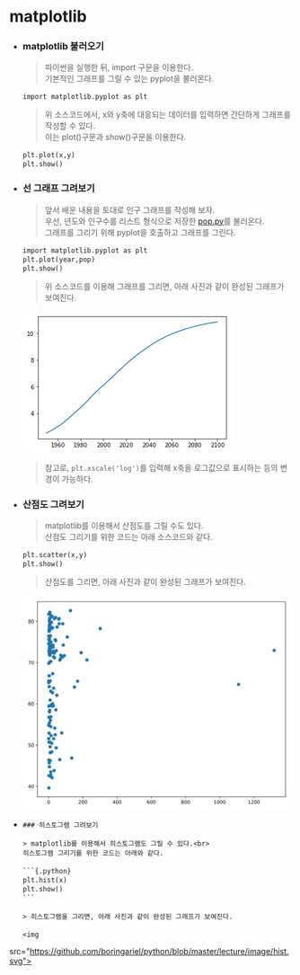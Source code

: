 # matplotlib

-   ### matplotlib 불러오기

    > 파이썬을 실행한 뒤, import 구문을 이용한다.<br>
    > 기본적인 그래프를 그릴 수 있는 pyplot을 불러온다.

    ```{.Python}
    import matplotlib.pyplot as plt
    ```

    > 위 소스코드에서, x와 y축에 대응되는 데이터를 입력하면 간단하게 그래프를 작성할 수 있다.<br>
    > 이는 plot()구문과 show()구문을 이용한다.

    ```{.python}
    plt.plot(x,y)
    plt.show()
    ```

-   ### 선 그래프 그려보기

      > 앞서 배운 내용을 토대로 인구 그래프를 작성해 보자.<br>
       우선, 년도와 인구수를 리스트 형식으로 저장한 <a href =
"https://github.com/boringariel/python/blob/master/lecture/소스코드/pop.py">
pop.py</a>를 불러온다.<br>       그래프를 그리기 위해 pyplot을 호출하고 그래프를 그린다.

      ```{.Python}
      import matplotlib.pyplot as plt
      plt.plot(year,pop)
      plt.show()
      ```

      >위 소스코드를 이용해 그래프를 그리면, 아래 사진과 같이 완성된 그래프가 보여진다.

      <img
src="https://github.com/boringariel/python/blob/master/lecture/image/pop.png">  

      >참고로, `plt.xscale('log')`를 입력해 x축을 로그값으로 표시하는 등의 변경이 가능하다.

-   ### 산점도 그려보기

      > matplotlib를 이용해서 산점도를 그릴 수도 있다.<br>
      산점도 그리기를 위한 코드는 아래 소스코드와 같다.

      ```{.python}
      plt.scatter(x,y)
      plt.show()
      ```

      > 산점도를 그리면, 아래 사진과 같이 완성된 그래프가 보여진다.

      <img
src="https://github.com/boringariel/python/blob/master/lecture/image/scatter.svg">

-     ### 히스토그램 그려보기

      > matplotlib를 이용해서 히스토그램도 그릴 수 있다.<br>
      히스토그램 그리기를 위한 코드는 아래와 같다.

      ```{.python}
      plt.hist(x)
      plt.show()
      ```

      > 히스토그램을 그리면, 아래 사진과 같이 완성된 그래프가 보여진다.

      <img
src="https://github.com/boringariel/python/blob/master/lecture/image/hist.svg">
